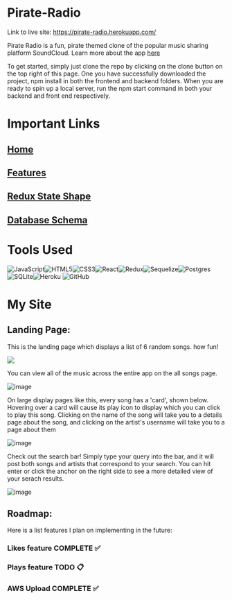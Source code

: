 # Pirate-Radio

Link to live site: https://pirate-radio.herokuapp.com/


Pirate Radio is a fun, pirate themed clone of the popular music sharing platform SoundCloud. Learn more about the app
[here](https://github.com/B1G-M0N3Y/pirate-radio/wiki)

To get started, simply just clone the repo by clicking on the clone button on the top right of this page. One you have successfully downloaded the project, npm install in both the frontend and backend folders. When you are ready to spin up a local server, run the npm start command in both your backend and front end respectively.

# Important Links
## [Home](https://github.com/B1G-M0N3Y/pirate-radio/wiki)
## [Features](https://github.com/B1G-M0N3Y/pirate-radio/wiki/Features)
## [Redux State Shape](https://github.com/B1G-M0N3Y/pirate-radio/wiki/Redux-State-Shape)
## [Database Schema](https://github.com/B1G-M0N3Y/pirate-radio/blob/main/soundcloud_dbdiagram.png)


# Tools Used
![JavaScript](https://img.shields.io/badge/javascript-%23323330.svg?style=for-the-badge&logo=javascript&logoColor=%23F7DF1E)![HTML5](https://img.shields.io/badge/html5-%23E34F26.svg?style=for-the-badge&logo=html5&logoColor=white)![CSS3](https://img.shields.io/badge/css3-%231572B6.svg?style=for-the-badge&logo=css3&logoColor=white)![React](https://img.shields.io/badge/react-%2320232a.svg?style=for-the-badge&logo=react&logoColor=%2361DAFB)![Redux](https://img.shields.io/badge/redux-%23593d88.svg?style=for-the-badge&logo=redux&logoColor=white)![Sequelize](https://img.shields.io/badge/Sequelize-52B0E7?style=for-the-badge&logo=Sequelize&logoColor=white)![Postgres](https://img.shields.io/badge/postgres-%23316192.svg?style=for-the-badge&logo=postgresql&logoColor=white)![SQLite](https://img.shields.io/badge/sqlite-%2307405e.svg?style=for-the-badge&logo=sqlite&logoColor=white)![Heroku](https://img.shields.io/badge/heroku-%23430098.svg?style=for-the-badge&logo=heroku&logoColor=white)	![GitHub](https://img.shields.io/badge/github-%23121011.svg?style=for-the-badge&logo=github&logoColor=white)

# My Site

## Landing Page:

This is the landing page which displays a list of 6 random songs. how fun!

<img src='https://res.cloudinary.com/dy199z8qt/image/upload/v1666602202/landingpage_iyqsri.png'>

You can view all of the music across the entire app on the all songs page.

![image](https://user-images.githubusercontent.com/35247153/220784613-a7c9ca83-242e-42dc-94cf-ab25935f0588.png)

On large display pages like this, every song has a 'card', shown below. Hovering over a card will cause its play icon to display which you can click to play this song. Clicking on the name of the song will take you to a details page about the song, and clicking on the artist's username will take you to a page about them

![image](https://user-images.githubusercontent.com/35247153/220784806-f04e1963-aa83-43d8-92a8-ca34306153d6.png)

Check out the search bar! Simply type your query into the bar, and it will post both songs and artists that correspond to your search. You can hit enter or click the anchor on the right side to see a more detailed view of your serach results.

![image](https://user-images.githubusercontent.com/35247153/220787426-3ff73e18-9a05-43cd-a943-85e41051b0ff.png)


## Roadmap:

Here is a list features I plan on implementing in the future:

### Likes feature COMPLETE ✅
### Plays feature TODO 📋
### AWS Upload COMPLETE ✅


